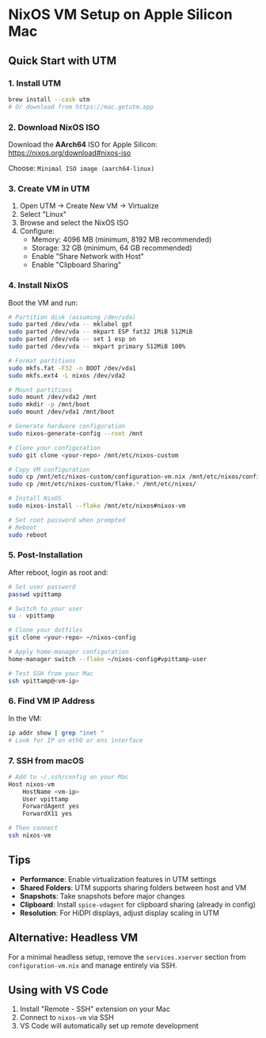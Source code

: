 # NixOS VM Setup on Apple Silicon Mac

## Quick Start with UTM

### 1. Install UTM
```bash
brew install --cask utm
# Or download from https://mac.getutm.app
```

### 2. Download NixOS ISO
Download the **AArch64** ISO for Apple Silicon:
https://nixos.org/download#nixos-iso

Choose: `Minimal ISO image (aarch64-linux)`

### 3. Create VM in UTM

1. Open UTM → Create New VM → Virtualize
2. Select "Linux" 
3. Browse and select the NixOS ISO
4. Configure:
   - Memory: 4096 MB (minimum, 8192 MB recommended)
   - Storage: 32 GB (minimum, 64 GB recommended)
   - Enable "Share Network with Host"
   - Enable "Clipboard Sharing"

### 4. Install NixOS

Boot the VM and run:

```bash
# Partition disk (assuming /dev/vda)
sudo parted /dev/vda -- mklabel gpt
sudo parted /dev/vda -- mkpart ESP fat32 1MiB 512MiB
sudo parted /dev/vda -- set 1 esp on
sudo parted /dev/vda -- mkpart primary 512MiB 100%

# Format partitions
sudo mkfs.fat -F32 -n BOOT /dev/vda1
sudo mkfs.ext4 -L nixos /dev/vda2

# Mount partitions
sudo mount /dev/vda2 /mnt
sudo mkdir -p /mnt/boot
sudo mount /dev/vda1 /mnt/boot

# Generate hardware configuration
sudo nixos-generate-config --root /mnt

# Clone your configuration
sudo git clone <your-repo> /mnt/etc/nixos-custom

# Copy VM configuration
sudo cp /mnt/etc/nixos-custom/configuration-vm.nix /mnt/etc/nixos/configuration.nix
sudo cp /mnt/etc/nixos-custom/flake.* /mnt/etc/nixos/

# Install NixOS
sudo nixos-install --flake /mnt/etc/nixos#nixos-vm

# Set root password when prompted
# Reboot
sudo reboot
```

### 5. Post-Installation

After reboot, login as root and:

```bash
# Set user password
passwd vpittamp

# Switch to your user
su - vpittamp

# Clone your dotfiles
git clone <your-repo> ~/nixos-config

# Apply home-manager configuration
home-manager switch --flake ~/nixos-config#vpittamp-user

# Test SSH from your Mac
ssh vpittamp@<vm-ip>
```

### 6. Find VM IP Address

In the VM:
```bash
ip addr show | grep "inet "
# Look for IP on eth0 or ens interface
```

### 7. SSH from macOS

```bash
# Add to ~/.ssh/config on your Mac
Host nixos-vm
    HostName <vm-ip>
    User vpittamp
    ForwardAgent yes
    ForwardX11 yes

# Then connect
ssh nixos-vm
```

## Tips

- **Performance**: Enable virtualization features in UTM settings
- **Shared Folders**: UTM supports sharing folders between host and VM
- **Snapshots**: Take snapshots before major changes
- **Clipboard**: Install `spice-vdagent` for clipboard sharing (already in config)
- **Resolution**: For HiDPI displays, adjust display scaling in UTM

## Alternative: Headless VM

For a minimal headless setup, remove the `services.xserver` section from `configuration-vm.nix` and manage entirely via SSH.

## Using with VS Code

1. Install "Remote - SSH" extension on your Mac
2. Connect to `nixos-vm` via SSH
3. VS Code will automatically set up remote development